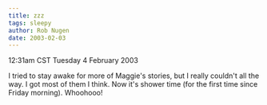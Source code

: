 ```yaml
---
title: zzz
tags: sleepy
author: Rob Nugen
date: 2003-02-03
---
```


<p class=date>12:31am CST Tuesday 4 February 2003</p>

<p>I tried to stay awake for more of Maggie's stories, but I really
couldn't all the way.  I got most of them I think.  Now it's shower
time (for the first time since Friday morning).  Whoohooo!</p>
